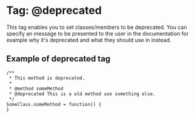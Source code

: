 # Tag: @deprecated #

This tag enables you to set classes/members to be deprecated. You can specify an message to be presented to the user in the documentation for example why it's deprecated and what they should use in instead.

## Example of deprecated tag ##
```
/**
 * This method is deprecated. 
 *
 * @method someMethod
 * @deprecated This is a old method use something else.
 */
SomeClass.someMethod = function() {
}
```